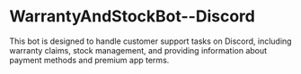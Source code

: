 # WarrantyAndStockBot--Discord
This bot is designed to handle customer support tasks on Discord, including warranty claims, stock management, and providing information about payment methods and premium app terms.
